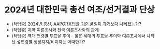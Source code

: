 # 2024년 대한민국 총선 여조/선거결과 단상

* [(작업중) 2024년 총선, AAPOR응답률 기준 품질이 과거보다 나빠졌는가?](20240404Virtual.md)
* (작업중) 지역 여론조사와 전국 여론조사와의 관계
* (작업중) 역대 연령별 투표율 추이 - 젊은 세대의 투표율 추이와 여론조사에서 나타난 성연령별 정당지지/비지지는 어떠한가?
